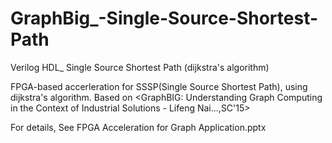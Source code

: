 # GraphBig_-Single-Source-Shortest-Path
Verilog HDL_ Single Source Shortest Path (dijkstra's algorithm)

FPGA-based accerleration for SSSP(Single Source Shortest Path), using dijkstra's algorithm.
Based on <GraphBIG: Understanding Graph Computing in the Context of Industrial Solutions - Lifeng Nai...,SC'15>

For details, See FPGA Acceleration for Graph Application.pptx

